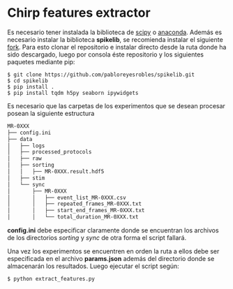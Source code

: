 # Chirp features extractor

Es necesario tener instalada la biblioteca de [scipy] o [anaconda]. Además es necesario instalar la biblioteca **spikelib**, se recomienda instalar el siguiente [fork]. Para esto clonar el repositorio e instalar directo desde la ruta donde ha sido descargado, luego por consola éste repositorio y los siguientes paquetes mediante pip:

```
$ git clone https://github.com/pabloreyesrobles/spikelib.git
$ cd spikelib
$ pip install .
$ pip install tqdm h5py seaborn ipywidgets
```

Es necesario que las carpetas de los experimentos que se desean procesar posean la siguiente estructura
```sh
MR-0XXX
├── config.ini
├── data
│   ├── logs
│   ├── processed_protocols
│   ├── raw
│   ├── sorting
│   │   ├── MR-0XXX.result.hdf5
│   ├── stim
│   └── sync
│       ├── MR-0XXX
│       │   ├── event_list_MR-0XXX.csv
│       │   ├── repeated_frames_MR-0XXX.txt
│       │   ├── start_end_frames_MR-0XXX.txt
│       │   └── total_duration_MR-0XXX.txt
```
**config.ini** debe especificar claramente donde se encuentran los archivos de los directorios *sorting* y *sync* de otra forma el script fallará.

Una vez los experimentos se encuentren en orden la ruta a ellos debe ser especificada en el archivo **params.json** además del directorio donde se almacenarán los resultados. Luego ejecutar el script según:

```sh
$ python extract_features.py
```

   [scipy]: <https://www.scipy.org/>
   [anaconda]: <https://www.anaconda.com/>
   [fork]: <https://github.com/pabloreyesrobles/spikelib/>